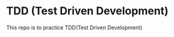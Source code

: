 TDD (Test Driven Development)
=============================

This repo is to practice TDD(Test Driven Development)

